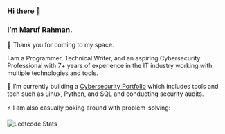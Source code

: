 ### Hi there 👋 

### I’m Maruf Rahman.

👀 Thank you for coming to my space.

I am a Programmer, Technical Writer, and an aspiring Cybersecurity Professional with 7+ years of experience in the IT industry working with multiple technologies and tools. 

🌱 I’m currently building a [Cybersecurity Portfolio](https://github.com/marufrahmangit/cybersecurity-portfolio) which includes tools and tech such as Linux, Python, and SQL and conducting security audits.

⚡ I am also casually poking around with problem-solving:

![Leetcode Stats](https://leetcard.jacoblin.cool/marufrahman_leetcode)
